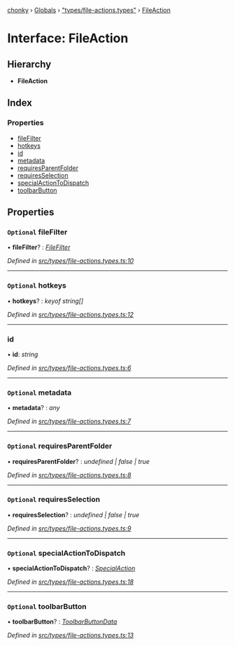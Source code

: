 [chonky](../README.md) › [Globals](../globals.md) › ["types/file-actions.types"](../modules/_types_file_actions_types_.md) › [FileAction](_types_file_actions_types_.fileaction.md)

# Interface: FileAction

## Hierarchy

* **FileAction**

## Index

### Properties

* [fileFilter](_types_file_actions_types_.fileaction.md#optional-filefilter)
* [hotkeys](_types_file_actions_types_.fileaction.md#optional-hotkeys)
* [id](_types_file_actions_types_.fileaction.md#id)
* [metadata](_types_file_actions_types_.fileaction.md#optional-metadata)
* [requiresParentFolder](_types_file_actions_types_.fileaction.md#optional-requiresparentfolder)
* [requiresSelection](_types_file_actions_types_.fileaction.md#optional-requiresselection)
* [specialActionToDispatch](_types_file_actions_types_.fileaction.md#optional-specialactiontodispatch)
* [toolbarButton](_types_file_actions_types_.fileaction.md#optional-toolbarbutton)

## Properties

### `Optional` fileFilter

• **fileFilter**? : *[FileFilter](../modules/_types_files_types_.md#filefilter)*

*Defined in [src/types/file-actions.types.ts:10](https://github.com/TimboKZ/Chonky/blob/ce1f2d4/src/types/file-actions.types.ts#L10)*

___

### `Optional` hotkeys

• **hotkeys**? : *keyof string[]*

*Defined in [src/types/file-actions.types.ts:12](https://github.com/TimboKZ/Chonky/blob/ce1f2d4/src/types/file-actions.types.ts#L12)*

___

###  id

• **id**: *string*

*Defined in [src/types/file-actions.types.ts:6](https://github.com/TimboKZ/Chonky/blob/ce1f2d4/src/types/file-actions.types.ts#L6)*

___

### `Optional` metadata

• **metadata**? : *any*

*Defined in [src/types/file-actions.types.ts:7](https://github.com/TimboKZ/Chonky/blob/ce1f2d4/src/types/file-actions.types.ts#L7)*

___

### `Optional` requiresParentFolder

• **requiresParentFolder**? : *undefined | false | true*

*Defined in [src/types/file-actions.types.ts:8](https://github.com/TimboKZ/Chonky/blob/ce1f2d4/src/types/file-actions.types.ts#L8)*

___

### `Optional` requiresSelection

• **requiresSelection**? : *undefined | false | true*

*Defined in [src/types/file-actions.types.ts:9](https://github.com/TimboKZ/Chonky/blob/ce1f2d4/src/types/file-actions.types.ts#L9)*

___

### `Optional` specialActionToDispatch

• **specialActionToDispatch**? : *[SpecialAction](../enums/_types_special_actions_types_.specialaction.md)*

*Defined in [src/types/file-actions.types.ts:18](https://github.com/TimboKZ/Chonky/blob/ce1f2d4/src/types/file-actions.types.ts#L18)*

___

### `Optional` toolbarButton

• **toolbarButton**? : *[ToolbarButtonData](_types_file_actions_types_.toolbarbuttondata.md)*

*Defined in [src/types/file-actions.types.ts:13](https://github.com/TimboKZ/Chonky/blob/ce1f2d4/src/types/file-actions.types.ts#L13)*
